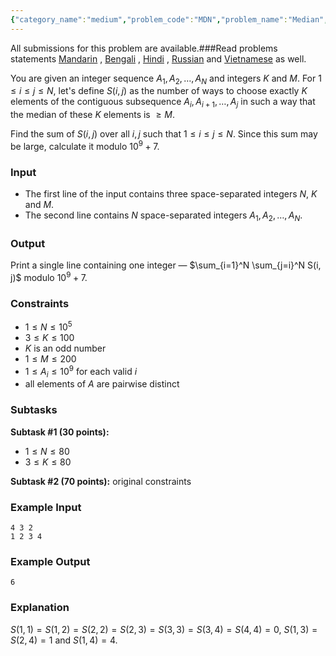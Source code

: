 ```yaml
---
{"category_name":"medium","problem_code":"MDN","problem_name":"Median","languages_supported":{"0":"C","1":"CPP14","2":"JAVA","3":"PYTH","4":"PYTH 3.6","5":"PYPY","6":"CS2","7":"PAS fpc","8":"PAS gpc","9":"RUBY","10":"PHP","11":"GO","12":"NODEJS","13":"HASK","14":"rust","15":"SCALA","16":"swift","17":"D","18":"PERL","19":"FORT","20":"WSPC","21":"ADA","22":"CAML","23":"ICK","24":"BF","25":"ASM","26":"CLPS","27":"PRLG","28":"ICON","29":"SCM qobi","30":"PIKE","31":"ST","32":"NICE","33":"LUA","34":"BASH","35":"NEM","36":"LISP sbcl","37":"LISP clisp","38":"SCM guile","39":"JS","40":"ERL","41":"TCL","42":"kotlin","43":"PERL6","44":"TEXT","45":"SCM chicken","46":"PYP3","47":"CLOJ","48":"COB","49":"FS"},"max_timelimit":2,"source_sizelimit":50000,"problem_author":"nots0fast","problem_tester":null,"date_added":"21-11-2018","tags":{"0":"nots0fast"},"time":{"view_start_date":1543078801,"submit_start_date":1543078801,"visible_start_date":1543078801,"end_date":1735669800},"is_direct_submittable":false,"layout":"problem"}
---
```

<span class="solution-visible-txt">All submissions for this problem are available.</span>###Read problems statements [Mandarin](http://www.codechef.com/download/translated/LTIME66/mandarin/MDN.pdf) , [Bengali](http://www.codechef.com/download/translated/LTIME66/bengali/MDN.pdf) , [Hindi](http://www.codechef.com/download/translated/LTIME66/hindi/MDN.pdf) , [Russian](http://www.codechef.com/download/translated/LTIME66/russian/MDN.pdf) and [Vietnamese](http://www.codechef.com/download/translated/LTIME66/vietnamese/MDN.pdf) as well.

You are given an integer sequence $A_1, A_2, \dots, A_N$ and integers $K$ and $M$. For $1 \le i \le j \le N$, let's define $S(i, j)$ as the number of ways to choose exactly $K$ elements of the contiguous subsequence $A_i, A_{i+1}, \dots, A_j$ in such a way that the median of these $K$ elements is $\ge M$.

Find the sum of $S(i, j)$ over all $i, j$ such that $1 \le i \le j \le N$. Since this sum may be large, calculate it modulo $10^9+7$.

### Input
- The first line of the input contains three space-separated integers $N$, $K$ and $M$.
- The second line contains $N$ space-separated integers $A_1, A_2, \dots, A_N$.

### Output
Print a single line containing one integer — $\sum_{i=1}^N \sum_{j=i}^N S(i, j)$ modulo $10^9+7$.

### Constraints 
- $1 \le N \le 10^5$
- $3 \le K \le 100$
- $K$ is an odd number
- $1 \le M \le 200$
- $1 \le A_i \le 10^9$ for each valid $i$
- all elements of $A$ are pairwise distinct

### Subtasks
**Subtask #1 (30 points):**
- $1 \le N \le 80$
- $3 \le K \le 80$

**Subtask #2 (70 points):** original constraints

### Example Input
```
4 3 2
1 2 3 4
```

### Example Output
```
6
```
	
### Explanation
$S(1,1) = S(1,2) = S(2,2) = S(2,3) = S(3,3) = S(3,4) = S(4,4) = 0$, $S(1,3) = S(2,4) = 1$ and $S(1,4) = 4$.
